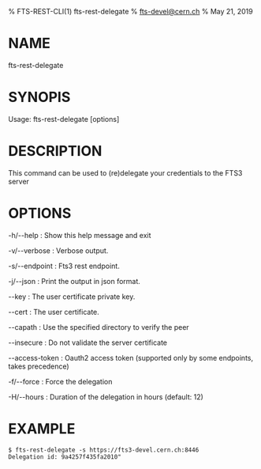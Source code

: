% FTS-REST-CLI(1) fts-rest-delegate
% fts-devel@cern.ch
% May 21, 2019
# NAME

fts-rest-delegate

# SYNOPIS

Usage: fts-rest-delegate [options]

# DESCRIPTION

This command can be used to (re)delegate your credentials to the FTS3 server

# OPTIONS

-h/--help
:	Show this help message and exit

-v/--verbose
:	Verbose output. 

-s/--endpoint
:	Fts3 rest endpoint. 

-j/--json
:	Print the output in json format. 

--key
:	The user certificate private key. 

--cert
:	The user certificate. 

--capath
:	Use the specified directory to verify the peer

--insecure
:	Do not validate the server certificate

--access-token
:	Oauth2 access token (supported only by some endpoints, takes precedence)

-f/--force
:	Force the delegation

-H/--hours
:	Duration of the delegation in hours (default: 12)

# EXAMPLE
```
$ fts-rest-delegate -s https://fts3-devel.cern.ch:8446
Delegation id: 9a4257f435fa2010"

```

